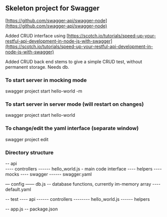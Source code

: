 ## Skeleton project for Swagger

[https://github.com/swagger-api/swagger-node](https://github.com/swagger-api/swagger-node)

Added CRUD interface using [https://scotch.io/tutorials/speed-up-your-restful-api-development-in-node-js-with-swagger](https://scotch.io/tutorials/speed-up-your-restful-api-development-in-node-js-with-swagger)

Added CRUD back end stems to give a simple CRUD test, without permanent storage. Needs db.

### To start server in mocking mode
swagger project start hello-world -m

### To start server in server mode (will restart on changes)
swagger project start hello-world

### To change/edit the yaml interface (separate window)
swagger project edit

### Directory structure
-- api  
---- controllers
------ hello_world.js - main code interface
---- helpers
---- mocks
---- swagger
------ swagger.yaml

— config
—— db.js            -- database functions, currently im-memory array
---- default.yaml

-- test
---- api
------ controllers
-------- hello_world.js
------ helpers

-- app.js
-- package.json


